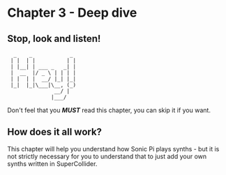 # Chapter 3 - Deep dive

## Stop, look and listen!

```
  _    _            _
 | |  | |          | |
 | |__| | ___ _   _| |
 |  __  |/ _ \ | | | |
 | |  | |  __/ |_| |_|
 |_|  |_|\___|\__, (_)
               __/ |
              |___/
```

Don't feel that you ***MUST*** read this chapter, you can skip it if you want.

## How does it all work?

This chapter will help you understand how Sonic Pi plays synths  - but it is not strictly necessary for you to understand that to just add your own synths written in SuperCollider.